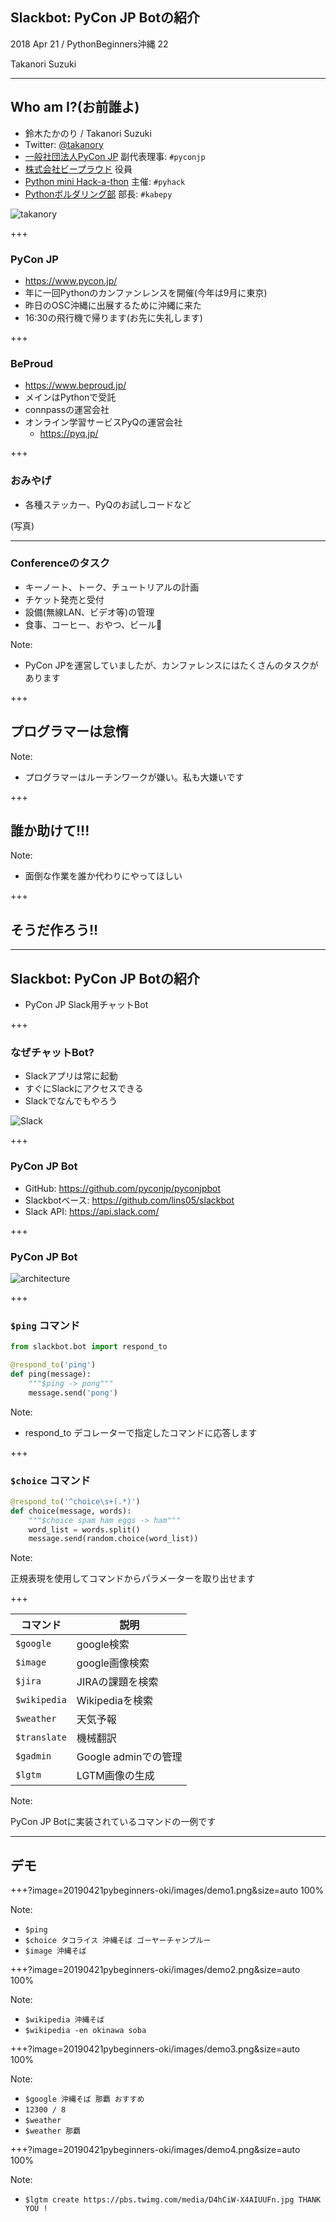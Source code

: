 ## Slackbot: PyCon JP Botの紹介

2018 Apr 21 / PythonBeginners沖縄 22

Takanori Suzuki

---

## Who am I?(お前誰よ)

* 鈴木たかのり / Takanori Suzuki
* Twitter: [@takanory](https://twitter.com/takanory)
* [一般社団法人PyCon JP](https://www.pycon.jp) 副代表理事: `#pyconjp`
* [株式会社ビープラウド](https://www.beproud.jp) 役員
* [Python mini Hack-a-thon](https://pyhack.connpass.com/) 主催: `#pyhack`
* [Pythonボルダリング部](https://kabepy.connpass.com/) 部長: `#kabepy`

![takanory](assets/images/kurokuri.jpg)

+++

### PyCon JP

* https://www.pycon.jp/
* 年に一回Pythonのカンファンレンスを開催(今年は9月に東京)
* 昨日のOSC沖縄に出展するために沖縄に来た
* 16:30の飛行機で帰ります(お先に失礼します)

+++

### BeProud

* https://www.beproud.jp/
* メインはPythonで受託
* connpassの運営会社
* オンライン学習サービスPyQの運営会社
  * https://pyq.jp/

+++

### おみやげ

* 各種ステッカー、PyQのお試しコードなど

(写真)

---

### Conferenceのタスク

* キーノート、トーク、チュートリアルの計画
* チケット発売と受付
* 設備(無線LAN、ビデオ等)の管理
* 食事、コーヒー、おやつ、ビール🍺

Note:

* PyCon JPを運営していましたが、カンファレンスにはたくさんのタスクがあります

+++

## プログラマーは怠惰

Note:

* プログラマーはルーチンワークが嫌い。私も大嫌いです

+++

## 誰か助けて!!!

Note:

* 面倒な作業を誰か代わりにやってほしい

+++

## そうだ作ろう!!

---

## Slackbot: PyCon JP Botの紹介

* PyCon JP Slack用チャットBot

+++

### なぜチャットBot?

* Slackアプリは常に起動
* すぐにSlackにアクセスできる
* Slackでなんでもやろう

![Slack](20190421pybeginners-oki/images/slack.png)

+++

### PyCon JP Bot

* GitHub: https://github.com/pyconjp/pyconjpbot
* Slackbotベース: https://github.com/lins05/slackbot
* Slack API: https://api.slack.com/

+++

### PyCon JP Bot

![architecture](20190421pybeginners-oki/images/architecture.png)

+++

### `$ping` コマンド

```python
from slackbot.bot import respond_to

@respond_to('ping')
def ping(message):
    """$ping -> pong"""
    message.send('pong')
```

Note:

* respond_to デコレーターで指定したコマンドに応答します

+++

### `$choice` コマンド

```python
@respond_to('^choice\s+(.*)')
def choice(message, words):
    """$choice spam ham eggs -> ham"""
    word_list = words.split()
    message.send(random.choice(word_list))
```

Note:

正規表現を使用してコマンドからパラメーターを取り出せます

+++

コマンド | 説明
--- | ---
`$google` | google検索
`$image` | google画像検索
`$jira` | JIRAの課題を検索
`$wikipedia` | Wikipediaを検索
`$weather` | 天気予報
`$translate` | 機械翻訳
`$gadmin` | Google adminでの管理
`$lgtm` | LGTM画像の生成

Note:

PyCon JP Botに実装されているコマンドの一例です

---

## デモ

+++?image=20190421pybeginners-oki/images/demo1.png&size=auto 100%

Note:

* `$ping`
* `$choice タコライス 沖縄そば ゴーヤーチャンプルー`
* `$image 沖縄そば`

+++?image=20190421pybeginners-oki/images/demo2.png&size=auto 100%

Note:

* `$wikipedia 沖縄そば`
* `$wikipedia -en okinawa soba`

+++?image=20190421pybeginners-oki/images/demo3.png&size=auto 100%

Note:

* `$google 沖縄そば 那覇 おすすめ`
* `12300 / 8`
* `$weather`
* `$weather 那覇`

+++?image=20190421pybeginners-oki/images/demo4.png&size=auto 100%

Note:

* `$lgtm create https://pbs.twimg.com/media/D4hCiW-X4AIUUFn.jpg THANK YOU !`
